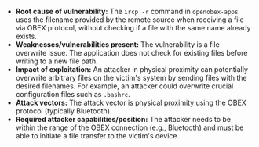 - **Root cause of vulnerability:** The `ircp -r` command in `openobex-apps` uses the filename provided by the remote source when receiving a file via OBEX protocol, without checking if a file with the same name already exists.
- **Weaknesses/vulnerabilities present:**  The vulnerability is a file overwrite issue.  The application does not check for existing files before writing to a new file path.
- **Impact of exploitation:** An attacker in physical proximity can potentially overwrite arbitrary files on the victim's system by sending files with the desired filenames.  For example, an attacker could overwrite crucial configuration files such as `.bashrc`.
- **Attack vectors:** The attack vector is physical proximity using the OBEX protocol (typically Bluetooth).
- **Required attacker capabilities/position:** The attacker needs to be within the range of the OBEX connection (e.g., Bluetooth) and must be able to initiate a file transfer to the victim's device.